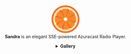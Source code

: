 <p align="center">
    <img src="src/static/img/favicon.png" style="height: 90px; width: 90px">
    <br>
    <strong>Sandra</strong> is an elegant SSE-powered Azuracast Radio Player.
    
  <details align="center">
  <summary>
    <strong>Gallery</strong>
  </summary>
  <p style="float: left; width: 100%;" align="center">
      <img src="src/gallery/Screenshot From 2025-04-14 08-38-52.png" width="45%" alt="Wahala 1">
      <img src="src//gallery/Screenshot From 2025-04-14 08-38-57.png" width="45%" alt="Wahala 2">
    </p>
    <p style="float: left; width: 100%;" align="center">
      <img src="src/gallery/Screenshot From 2025-04-14 08-39-03.png" width="45%" alt="Wahala 3">
      <img src="src/gallery/Screenshot From 2025-04-14 08-39-12.png" width="45%" alt="Wahala 4">
    </p>
</details>

</p>


